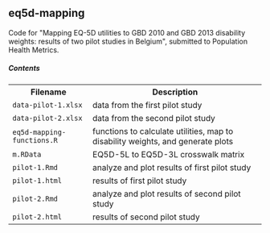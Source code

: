 ## eq5d-mapping

Code for "Mapping EQ-5D utilities to GBD 2010 and GBD 2013 disability weights: results of two pilot studies in Belgium", submitted to Population Health Metrics.

##### Contents
<table>
<tr>
<th>Filename</th>
<th>Description</th>
</tr>
<tr>
<td><code>data-pilot-1.xlsx</code></td>
<td>data from the first pilot study</td>
</tr>
<tr>
<td><code>data-pilot-2.xlsx</code></td>
<td>data from the second pilot study</td>
</tr>
<tr>
<td><code>eq5d-mapping-functions.R</code></td>
<td>functions to calculate utilities, map to disability weights, and generate plots</td>
</tr>
<tr>
<td><code>m.RData</code></td>
<td>EQ5D-5L to EQ5D-3L crosswalk matrix</td>
</tr>
<tr>
<td><code>pilot-1.Rmd</code></td>
<td>analyze and plot results of first pilot study</td>
</tr>
<tr>
<tr>
<td><code>pilot-1.html</code></td>
<td>results of first pilot study</td>
</tr>
<tr>
<td><code>pilot-2.Rmd</code></td>
<td>analyze and plot results of second pilot study</td>
</tr>
<tr>
<tr>
<td><code>pilot-2.html</code></td>
<td>results of second pilot study</td>
</tr>
</table>
